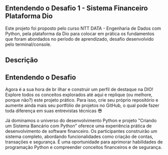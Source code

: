 ## Entendendo o Desafio 1 - Sistema Financeiro Plataforma Dio

Este projeto foi proposto pelo curso NTT DATA - Engenharia de Dados com Python,
pela plataforma da Dio para colocar em prática os fundamentos que foram abordados 
no período de aprendizado, desafio desenvolvido pelo terminal/console.

## Descrição

## Entendendo o Desafio
Agora é a sua hora de br ilhar e construir um perfil de destaque na DIO! Explore todos os conceitos explorados até aqui e replique (ou melhore, porque não?) este projeto prático. Para isso, crie seu próprio repositório e aumente ainda mais seu portfólio de projetos no GitHub, o qual pode fazer toda diferença em suas entrevistas técnicas 😎

Já dominamos o universo do desenvolvimento Python e projeto "Criando um Sistema Bancário com Python" oferece uma experiência prática de desenvolvimento de software financeiro. Os participantes construirão um sistema completo, abordando funcionalidades como criação de contas, transações e segurança. É uma oportunidade para aprimorar habilidades de programação Python e compreender conceitos financeiros e de segurança.






